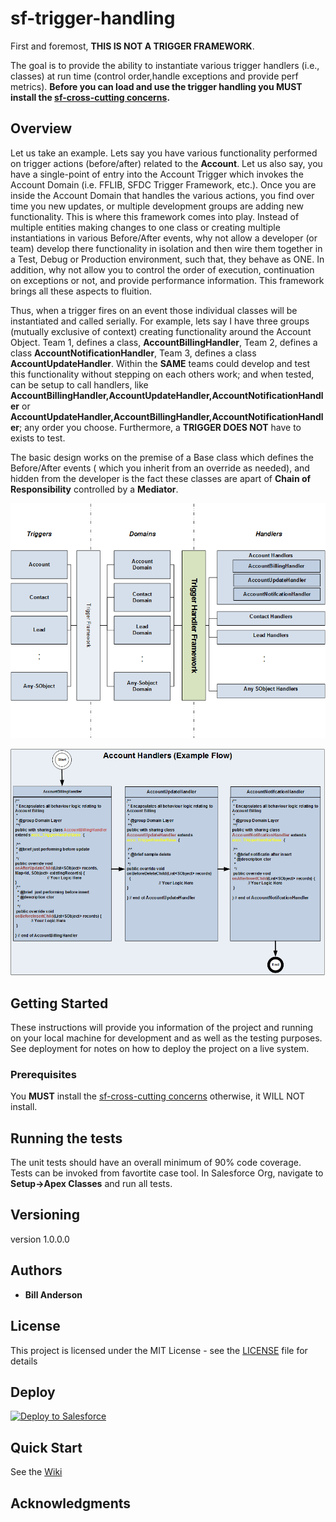 # sf-trigger-handling
First and foremost, **THIS IS NOT A TRIGGER FRAMEWORK**.

The goal is to provide the ability to instantiate various trigger handlers (i.e., classes) at run time (control order,handle exceptions and provide perf metrics). **Before you can load and use the trigger handling you **MUST** install the  [sf-cross-cutting concerns](https://github.com/bjanderson70/sf-cross-cutting-concerns).**

## Overview

Let us take an example. Lets say you have various functionality performed on trigger actions (before/after) related to the **Account**. Let us also say, you have a single-point of entry into the Account Trigger which invokes the Account Domain (i.e. FFLIB, SFDC Trigger Framework, etc.). Once you are inside the Account Domain that handles the various actions, you find over time you new updates, or multiple development groups are adding new functionality. This is where this framework comes into play. Instead of multiple entities making changes to  one class or creating multiple instantiations in various Before/After events, why not allow a developer (or team) develop there functionality in isolation and then wire them together in a Test, Debug or Production environment, such that, they behave as ONE. In addition, why not allow you to control the order of execution, continuation on exceptions or not, and provide performance information. This framework brings all these aspects to fluition.

Thus, when a trigger fires on an event those individual classes will be instantiated and called serially. For example, lets say I have three groups (mutually exclusive of context) creating functionality around the Account Object. Team 1, defines a class, **AccountBillingHandler**, Team 2, defines a class **AccountNotificationHandler**, Team 3, defines a class **AccountUpdateHandler**. Within the **SAME** teams could develop and test this functionality without stepping on each others work; and when tested, can be setup to call handlers, like **AccountBillingHandler,AccountUpdateHandler,AccountNotificationHandler** or **AccountUpdateHandler,AccountBillingHandler,AccountNotificationHandler**; any order you choose. Furthermore, a **TRIGGER DOES NOT** have to exists to test.

The basic design works on the premise of a Base class which defines the Before/After events ( which you inherit from an override as needed), and hidden from the developer is the fact these classes are apart of **Chain of Responsibility** controlled by a **Mediator**.

![HighLevel View](https://github.com/bjanderson70/sf-trigger-handling/blob/master/imgs/th_highlevel.png)

![HighLevel Flow](https://github.com/bjanderson70/sf-trigger-handling/blob/master/imgs/th_flow.png)

## Getting Started

These instructions will provide you information of the project and running on your local machine for development and as well as the testing purposes. See deployment for notes on how to deploy the project on a live system.

### Prerequisites

You **MUST** install the  [sf-cross-cutting concerns](https://github.com/bjanderson70/sf-cross-cutting-concerns) otherwise, it WILL NOT install.

## Running the tests

The unit tests should have an overall minimum of 90% code coverage. Tests can be invoked from favortite case tool.
In Salesforce Org, navigate to **Setup->Apex Classes** and run all tests.

## Versioning

version 1.0.0.0

## Authors

* **Bill Anderson** 

## License

This project is licensed under the MIT License - see the [LICENSE](LICENSE) file for details

## Deploy

<a href="https://githubsfdeploy.herokuapp.com">
  <img alt="Deploy to Salesforce"
       src="https://raw.githubusercontent.com/afawcett/githubsfdeploy/master/deploy.png">
</a>

## Quick Start

See the [Wiki](https://github.com/bjanderson70/sf-trigger-handling/wiki)
 
## Acknowledgments
